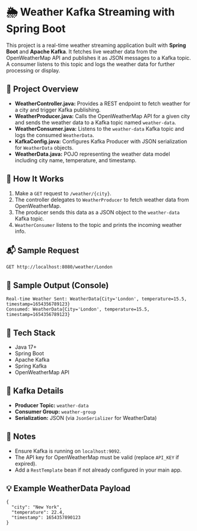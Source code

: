 <h1>🌦️ Weather Kafka Streaming with Spring Boot</h1>

<p>This project is a real-time weather streaming application built with <strong>Spring Boot</strong> and <strong>Apache Kafka</strong>. It fetches live weather data from the OpenWeatherMap API and publishes it as JSON messages to a Kafka topic. A consumer listens to this topic and logs the weather data for further processing or display.</p>

<h2>📂 Project Overview</h2>
<ul>
  <li><strong>WeatherController.java:</strong> Provides a REST endpoint to fetch weather for a city and trigger Kafka publishing.</li>
  <li><strong>WeatherProducer.java:</strong> Calls the OpenWeatherMap API for a given city and sends the weather data to a Kafka topic named <code>weather-data</code>.</li>
  <li><strong>WeatherConsumer.java:</strong> Listens to the <code>weather-data</code> Kafka topic and logs the consumed <code>WeatherData</code>.</li>
  <li><strong>KafkaConfig.java:</strong> Configures Kafka Producer with JSON serialization for <code>WeatherData</code> objects.</li>
  <li><strong>WeatherData.java:</strong> POJO representing the weather data model including city name, temperature, and timestamp.</li>
</ul>

<h2>🚀 How It Works</h2>
<ol>
  <li>Make a <code>GET</code> request to <code>/weather/{city}</code>.</li>
  <li>The controller delegates to <code>WeatherProducer</code> to fetch weather data from OpenWeatherMap.</li>
  <li>The producer sends this data as a JSON object to the <code>weather-data</code> Kafka topic.</li>
  <li><code>WeatherConsumer</code> listens to the topic and prints the incoming weather info.</li>
</ol>

<h2>📬 Sample Request</h2>

<pre><code>GET http://localhost:8080/weather/London</code></pre>

<h2>📨 Sample Output (Console)</h2>
<pre><code>Real-time Weather Sent: WeatherData{City='London', temperature=15.5, timestamp=1654356789123}
Consumed: WeatherData{City='London', temperature=15.5, timestamp=1654356789123}
</code></pre>

<h2>🔧 Tech Stack</h2>
<ul>
  <li>Java 17+</li>
  <li>Spring Boot</li>
  <li>Apache Kafka</li>
  <li>Spring Kafka</li>
  <li>OpenWeatherMap API</li>
</ul>

<h2>📌 Kafka Details</h2>
<ul>
  <li><strong>Producer Topic:</strong> <code>weather-data</code></li>
  <li><strong>Consumer Group:</strong> <code>weather-group</code></li>
  <li><strong>Serialization:</strong> JSON (via <code>JsonSerializer</code> for WeatherData)</li>
</ul>

<h2>📝 Notes</h2>
<ul>
  <li>Ensure Kafka is running on <code>localhost:9092</code>.</li>
  <li>The API key for OpenWeatherMap must be valid (replace <code>API_KEY</code> if expired).</li>
  <li>Add a <code>RestTemplate</code> bean if not already configured in your main app.</li>
</ul>

<h2>💡 Example WeatherData Payload</h2>
<pre><code>{
  "city": "New York",
  "temperature": 22.4,
  "timestamp": 1654357890123
}</code></pre>

